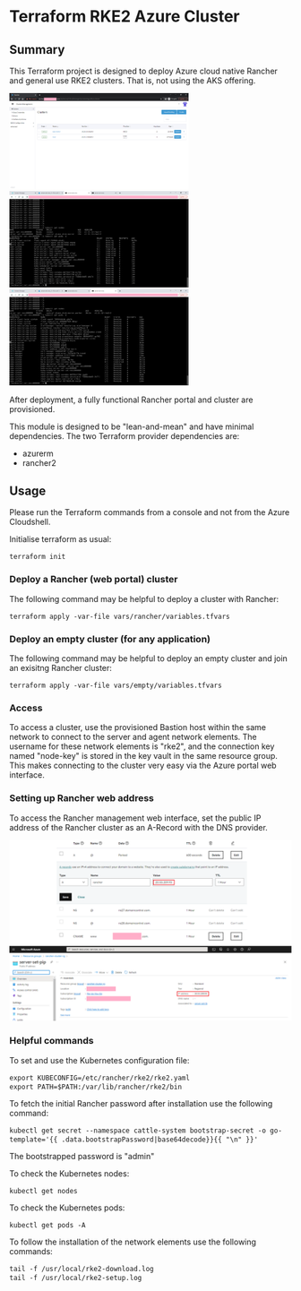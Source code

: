 # Terraform RKE2 Azure Cluster

## Summary

This Terraform project is designed to deploy Azure cloud native Rancher and general use RKE2 clusters. That is, not using the AKS offering.

<img src="images/rancher-clusters-active.png" alt="Rancher-clusters" width="320" /> <img src="images/rke2-pods.png" alt="Pods" width="320" /> <img src="images/rke2-rancher-pods.png" alt="Rancher and Pods" width="320" />

After deployment, a fully functional Rancher portal and cluster are provisioned.

This module is designed to be "lean-and-mean" and have minimal dependencies. The two Terraform provider dependencies are:
* azurerm
* rancher2

## Usage

Please run the Terraform commands from a console and not from the Azure Cloudshell.

Initialise terraform as usual:
```
terraform init
```

### Deploy a Rancher (web portal) cluster

The following command may be helpful to deploy a cluster with Rancher:
```
terraform apply -var-file vars/rancher/variables.tfvars
```

### Deploy an empty cluster (for any application)

The following command may be helpful to deploy an empty cluster and join an exisitng Rancher cluster:
```
terraform apply -var-file vars/empty/variables.tfvars
```

### Access

To access a cluster, use the provisioned Bastion host within the same network to connect to the server and agent network elements.
The username for these network elements is "rke2", and the connection key named "node-key" is stored in the key vault in the same resource group. This makes connecting to the cluster very easy via the Azure portal web interface.

### Setting up Rancher web address

To access the Rancher management web interface, set the public IP address of the Rancher cluster as an A-Record with the DNS provider.

<img src="images/dns-map-to-rancher.png" alt="DNS-to-Rancher" width="960" />

### Helpful commands

To set and use the Kubernetes configuration file:
```
export KUBECONFIG=/etc/rancher/rke2/rke2.yaml
export PATH=$PATH:/var/lib/rancher/rke2/bin
```

To fetch the initial Rancher password after installation use the following command:
```
kubectl get secret --namespace cattle-system bootstrap-secret -o go-template='{{ .data.bootstrapPassword|base64decode}}{{ "\n" }}'
```

The bootstrapped password is "admin"

To check the Kubernetes nodes:
```
kubectl get nodes
```

To check the Kubernetes pods:
```
kubectl get pods -A
```

To follow the installation of the network elements use the following commands:

```
tail -f /usr/local/rke2-download.log
tail -f /usr/local/rke2-setup.log
```
